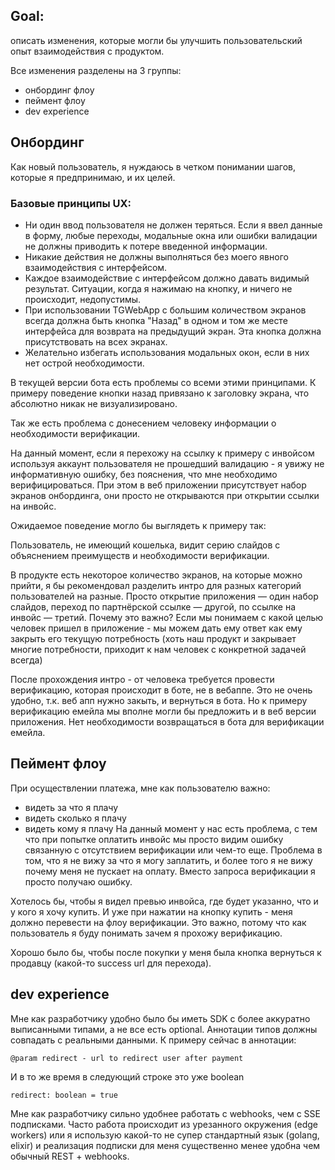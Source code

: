 ## Goal: 
описать изменения, которые могли бы улучшить пользовательский опыт взаимодействия с продуктом.

Все изменения разделены на 3 группы:
- онбординг флоу
- пеймент флоу
- dev experience
## Онбординг
Как новый пользователь, я нуждаюсь в четком понимании шагов, которые я предпринимаю, и их целей.
### Базовые принципы UX: 
- Ни один ввод пользователя не должен теряться. Если я ввел данные в форму, любые переходы, модальные окна или ошибки валидации не должны приводить к потере введенной информации.
- Никакие действия не должны выполняться без моего явного взаимодействия с интерфейсом.
- Каждое взаимодействие с интерфейсом должно давать видимый результат. Ситуации, когда я нажимаю на кнопку, и ничего не происходит, недопустимы.
- При использовании TGWebApp с большим количеством экранов всегда должна быть кнопка "Назад" в одном и том же месте интерфейса для возврата на предыдущий экран. Эта кнопка должна присутствовать на всех экранах.
- Желательно избегать использования модальных окон, если в них нет острой необходимости.

В текущей версии бота есть проблемы со всеми этими принципами. К примеру поведение кнопки назад привязано к заголовку экрана, что абсолютно никак не визуализировано.

Так же есть проблема с донесением человеку информации о необходимости верификации.

На данный момент, если я перехожу на ссылку к примеру с инвойсом используя аккаунт пользователя не прошедший валидацию - я увижу не информативную ошибку, без пояснения, что мне необходимо верифицироваться. При этом в веб приложении присутствует набор экранов онбординга, они просто не открываются при открытии ссылки на инвойс.

Ожидаемое поведение могло бы выглядеть к примеру так:

Пользователь, не имеющий кошелька, видит серию слайдов с объяснением преимуществ и необходимости верификации.

В продукте есть некоторое количество экранов, на которые можно прийти, я бы рекомендовал разделить интро для разных категорий пользователей на разные. Просто открытие приложения — один набор слайдов, переход по партнёрской ссылке — другой, по ссылке на инвойс — третий. Почему это важно? Если мы понимаем с какой целью человек пришел в приложение - мы можем дать ему ответ как ему закрыть его текущую потребность (хоть наш продукт и закрывает многие потребности, приходит к нам человек с конкретной задачей всегда)

После прохождения интро - от человека требуется провести верификацию, которая происходит в боте, не в вебаппе. Это не очень удобно, т.к. веб апп нужно закыть, и вернуться в бота. Но к примеру верификацию емейла мы вполне могли бы предложить и в веб версии приложения. Нет необходимости возвращаться в бота для верификации емейла.

## Пеймент флоу
 При осуществлении платежа, мне как пользователю важно:
 - видеть за что я плачу
 - видеть сколько я плачу
 - видеть кому я плачу
На данный момент у нас есть проблема, с тем что при попытке оплатить инвойс мы просто видим ошибку связанную с отсутствием верификации или чем-то еще. Проблема в том, что я не вижу за что я могу заплатить, и более того я не вижу почему меня не пускает на оплату. Вместо запроса верификации я просто получаю ошибку.

Хотелось бы, чтобы я видел превью инвойса, где будет указанно, что и у кого я хочу купить. И уже при нажатии на кнопку купить - меня должно перевести на флоу верификации. Это важно, потому что как пользователь я буду понимать зачем я прохожу верификацию. 

Хорошо было бы, чтобы после покупки у меня была кнопка вернуться к продавцу (какой-то success url для перехода).


## dev experience
Мне как разработчику удобно было бы иметь SDK с более аккуратно выписанными типами, а не все есть optional.
Аннотации типов должны совпадать с реальными данными. К примеру сейчас в аннотации:

`@param redirect - url to redirect user after payment`

И в то же время в следующий строке это уже boolean

`redirect: boolean = true`


Мне как разработчику сильно удобнее работать с webhooks, чем с SSE подписками. Часто работа происходит из урезанного окружения (edge workers) или я использую какой-то не супер стандартный язык (golang, elixir) и реализация подписки для меня существенно менее удобна чем обычный REST + webhooks.
